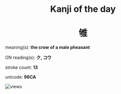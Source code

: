 <h1 align="center">Kanji of the day</h1>
<h1 align="center">雊</h1>
<p align="left">meaning(s): <b>the crow of a male pheasant</b></p>
<p align="left">ON reading(s): <b>ク, コウ</b></p>
<p align="left">stroke count: <b>13</b></p>
<p align="left">unicode: <b>96CA</b></p>
<p align="left"><img src="https://komarev.com/ghpvc/?username=tristanwagner-kanjioftheday&label=Views&color=0e75b6&style=flat" alt="views"/></p>
